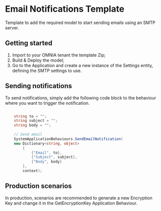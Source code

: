 # Email Notifications Template

Template to add the required model to start sending emails using an SMTP server.


## Getting started

 1. Import to your OMNIA tenant the template Zip;
 2. Build & Deploy the model;
 3. Go to the Application and create a new instance of the Settings entity, defining the SMTP settings to use.


## Sending notifications

To send notifications, simply add the following code block to the behaviour where you want to trigger the notification.

```C#

    string to = "";
    string subject = "";
    string body = "";
    
    // Send email
    SystemApplicationBehaviours.SendEmailNotification(
    new Dictionary<string, object>
        {
            {"Email", to}, 
            {"Subject", subject}, 
            {"Body", body}
        }, 
        context);

```

## Production scenarios

In production, scenarios are recommended to generate a new Encryption Key and change it in the GetEncryptionKey Application Behaviour.